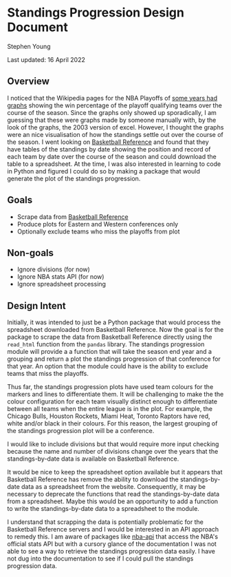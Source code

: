 # Standings Progression Design Document

Stephen Young

Last updated: 16 April 2022

## Overview

I noticed that the Wikipedia pages for the NBA Playoffs of [some years had
graphs](https://en.wikipedia.org/wiki/2010_NBA_playoffs) showing the win
percentage of the playoff qualifying teams over the course of the season.
Since the graphs only showed up sporadically, I am guessing that these were
graphs made by someone manually with, by the look of the graphs, the 2003
version of excel. However, I thought the graphs were an nice visualisation of
how the standings settle out over the course of the season. I went looking on
[Basketball Reference][bballref] and found that
they have tables of the standings by date showing the position and record of
each team by date over the course of the season and could download the table
to a spreadsheet. At the time, I was also interested in learning to code in
Python and figured I could do so by making a package that would generate the
plot of the standings progression.

## Goals

- Scrape data from [Basketball Reference][bballref]
- Produce plots for Eastern and Western conferences only
- Optionally exclude teams who miss the playoffs from plot

## Non-goals

- Ignore divisions (for now)
- Ignore NBA stats API (for now)
- Ignore spreadsheet processing

## Design Intent

Initially, it was intended to just be a Python package that would process the
spreadsheet downloaded from Basketball Reference. Now the goal is for the
package to scrape the data from Basketball Reference directly using the
`read_html` function from the `pandas` library. The standings progression
module will provide a a function that will take the season end year and a
grouping and return a plot the standings progression of that conference for
that year. An option that the module could have is the ability to exclude
teams that miss the playoffs.

Thus far, the standings progression plots have used team colours for the
markers and lines to differentiate them. It will be challenging to make the
the colour configuration for each team visually distinct enough to
differentiate between all teams when the entire league is in the plot. For
example, the Chicago Bulls, Houston Rockets, Miami Heat, Toronto Raptors have
red, white and/or black in their colours. For this reason, the largest
grouping of the standings progression plot will be a conference.

I would like to include divisions but that would require more input checking
because the name and number of divisions change over the years that the
standings-by-date data is available on Basketball Reference.

It would be nice to keep the spreadsheet option available but it appears that
Basketball Reference has remove the ability to download the standings-by-date
data as a spreadsheet from the website. Consequently, it may be necessary to
deprecate the functions that read the standings-by-date data from a
spreadsheet. Maybe this would be an opportunity to add a function to write the
standings-by-date data to a spreadsheet to the module.

I understand that scrapping the data is potentially problematic for the
Basketball Reference servers and I would be interested in an API approach to
remedy this.  I am aware of packages like
[nba-api](https://pypi.org/project/nba-api/) that access the NBA's official
stats API but with a cursory glance of the documentation I was not able to see a
way to retrieve the standings progression data easily. I have not dug into the
documentation to see if I could pull the standings progression data.

[bballref]: https://www.basketball-reference.com/
